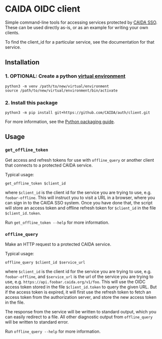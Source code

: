 # CAIDA OIDC client

Simple command-line tools for accessing services protected by
[CAIDA SSO](https://www.caida.org/about/sso).
These can be used directly as-is, or as an example for writing your own clients.

To find the client\_id for a particular service, see the documentation for that service.

## Installation

### 1. OPTIONAL: Create a python [virtual environment](https://docs.python.org/3/library/venv.html)
```
python3 -m venv /path/to/new/virtual/environment
source /path/to/new/virtual/environment/bin/activate
```

### 2. Install this package
```
python3 -m pip install git+https://github.com/CAIDA/auth/client.git
```

For more information, see the
[Python packaging guide](https://packaging.python.org/en/latest/tutorials/installing-packages/).

## Usage

### `get_offline_token`
Get access and refresh tokens for use with `offline_query` or another client
that connects to a protected CAIDA service.

Typical usage:
```
get_offline_token $client_id
```

where `$client_id` is the client id for the service you are trying to use, e.g. `foobar-offline`.
This will instruct you to visit a URL in a browser, where you can sign in to
the CAIDA SSO system.  Once you have done that, the script will store an
access token and offline refresh token for `$client_id` in the file
`$client_id.token`.

Run `get_offline_token --help` for more information.

### `offline_query`
Make an HTTP request to a protected CAIDA service.

Typical usage:
```
offline_query $client_id $service_url
```
where `$client_id` is the client id for the service you are trying to use, e.g. `foobar-offline`,
and `$service_url` is the url of the service you are trying to use, e.g. `https://api.foobar.caida.org/v1/foo`.
This will use the OIDC access token stored in the file `$client_id.token` to
query the given URL.
But if the access token is expired, it will first use the refresh token
to fetch an access token from the authorization server, and store the new
access token in the file.

The response from the service will be written to standard output, which you
can easily redirect to a file.
All other diagnostic output from `offline_query` will be written to standard
error.

Run `offline_query --help` for more information.
